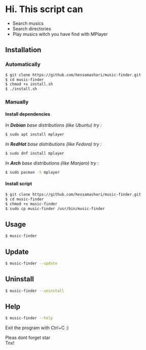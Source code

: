 # Hi. This script can

- Search musics
- Search directories
- Play musics witch you have find with MPlayer

## Installation

### Automatically

```sh
$ git clone https://github.com/hessamashari/music-finder.git
$ cd music-finder
$ chmod +x install.sh
$ ./install.sh
```

### Manually

#### Install dependencies

*In __Debian__ base distributions (like Ubuntu) try :*

```sh
$ sudo apt install mplayer
```

*In __RedHat__ base distributions (like Fedora) try :*

```sh
$ sudo dnf install mplayer
```

*In __Arch__ base distributions (like Manjaro) try :*

```sh
$ sudo pacman -S mplayer
```

#### Install script

```sh
$ git clone https://github.com/hessamashari/music-finder.git
$ cd music-finder
$ chmod +x music-finder
$ sudo cp music-finder /usr/bin/music-finder
```

## Usage

```sh
$ music-finder
```

## Update

```sh
$ music-finder --update
```

## Uninstall

```sh
$ music-finder --uninstall
```

## Help

```sh
$ music-finder --help
```

Exit the program with Ctrl+C :)


Pleas dont forget star  
Tnx!
